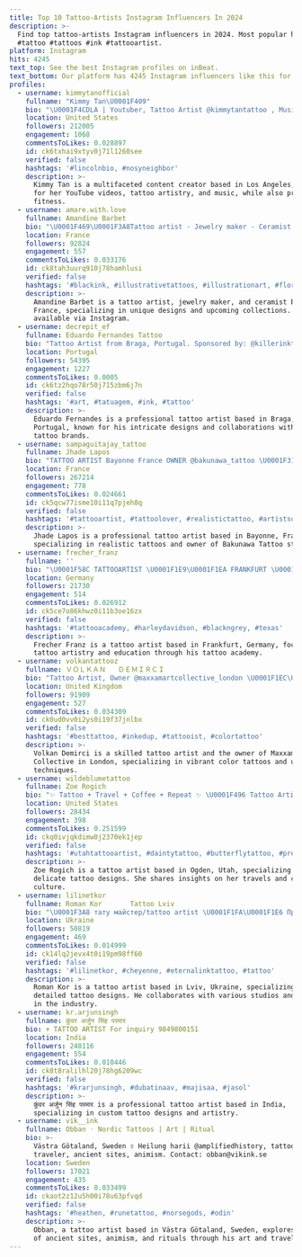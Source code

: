 ```yaml
---
title: Top 10 Tattoo-Artists Instagram Influencers In 2024
description: >-
  Find top tattoo-artists Instagram influencers in 2024. Most popular hashtags:
  #tattoo #tattoos #ink #tattooartist.
platform: Instagram
hits: 4245
text_top: See the best Instagram profiles on inBeat.
text_bottom: Our platform has 4245 Instagram influencers like this for you to connect with.
profiles:
  - username: kimmytanofficial
    fullname: "Kimmy Tan\U0001F409"
    bio: "\U0001F4CDLA | Youtuber, Tattoo Artist @kimmytantattoo , Musician, Gymrat, Founder @DragonNetwork_ \U0001F4E7liz@kimmytan.com \U0001F534LIVESTREAM EVERY WEDS 5:30PM PST\U0001F447"
    location: United States
    followers: 212005
    engagement: 1068
    commentsToLikes: 0.028897
    id: ck6txhai9xtyv0j71l1260see
    verified: false
    hashtags: '#lincolnbio, #nosyneighbor'
    description: >-
      Kimmy Tan is a multifaceted content creator based in Los Angeles, known
      for her YouTube videos, tattoo artistry, and music, while also promoting
      fitness.
  - username: amare.with.love
    fullname: Amandine Barbet
    bio: "\U0001F469‍\U0001F3A8Tattoo artist - Jewelry maker - Ceramist \U0001F469‍\U0001F3A8 \U0001F441️ Next Jewelry drop : March 8th \U0001F4DA Booking session : February 20th on instagram \U0001F1EB\U0001F1F7 France"
    location: France
    followers: 92824
    engagement: 557
    commentsToLikes: 0.033176
    id: ck8tah3uurq910j78hamhlusi
    verified: false
    hashtags: '#blackink, #illustrativetattoos, #illustrationart, #floraltattoo'
    description: >-
      Amandine Barbet is a tattoo artist, jewelry maker, and ceramist based in
      France, specializing in unique designs and upcoming collections. Bookings
      available via Instagram.
  - username: decrepit_ef
    fullname: Eduardo Fernandes Tattoo
    bio: "Tattoo Artist from Braga, Portugal. Sponsored by: @killerinktattoo @kwadron @balm_tattoo @exink.tattoo \U0001F447\U0001F3FBAppointments / Contacts:"
    location: Portugal
    followers: 54395
    engagement: 1227
    commentsToLikes: 0.0005
    id: ck6tz2hqo78r50j715zbm6j7n
    verified: false
    hashtags: '#art, #tatuagem, #ink, #tattoo'
    description: >-
      Eduardo Fernandes is a professional tattoo artist based in Braga,
      Portugal, known for his intricate designs and collaborations with leading
      tattoo brands.
  - username: sampaguitajay_tattoo
    fullname: Jhade Lapos
    bio: "TATTOO ARTIST Bayonne France OWNER @bakunawa_tattoo \U0001F311\U0001F409 •@worldfamousink •@kwadron •@tattooarmourpro •@aftercareh2ocean •@killerinktattoo •@fkirons"
    location: France
    followers: 267214
    engagement: 778
    commentsToLikes: 0.024661
    id: ck5qcw77isme10i11q7pjeh8q
    verified: false
    hashtags: '#tattooartist, #tattoolover, #realistictattoo, #artistsoninstagram'
    description: >-
      Jhade Lapos is a professional tattoo artist based in Bayonne, France,
      specializing in realistic tattoos and owner of Bakunawa Tattoo studio.
  - username: frecher_franz
    fullname: ''
    bio: "\U0001F58C️ TATTOOARTIST \U0001F1E9\U0001F1EA FRANKFURT \U0001F4B8TATTOOACADEMY \U0001F53DTERMINANFRAGEN⬇️"
    location: Germany
    followers: 21730
    engagement: 514
    commentsToLikes: 0.026912
    id: ck5ce7o86khwz0i11b3oe16zx
    verified: false
    hashtags: '#tattooacademy, #harleydavidson, #blackngrey, #texas'
    description: >-
      Frecher Franz is a tattoo artist based in Frankfurt, Germany, focusing on
      tattoo artistry and education through his tattoo academy.
  - username: volkantattooz
    fullname: ＶＯＬＫＡＮ   ＤＥＭＩＲＣＩ
    bio: "Tattoo Artist, Owner @maxxamartcollective_london \U0001F1EC\U0001F1E7 ⚜️kwadron ⚜️h2ocean ⚜️worldfamousink ⚜️ inkjecta ⚜️Killerink \U0001F4E9 volkantattooz@gmail.com"
    location: United Kingdom
    followers: 91909
    engagement: 527
    commentsToLikes: 0.034309
    id: ck0ud0vv0i2ys0i19f37jnlbx
    verified: false
    hashtags: '#besttattoo, #inkedup, #tattooist, #colortattoo'
    description: >-
      Volkan Demirci is a skilled tattoo artist and the owner of Maxxam Art
      Collective in London, specializing in vibrant color tattoos and unique ink
      techniques.
  - username: wildeblumetattoo
    fullname: Zoe Rogich
    bio: "✨ Tattoo + Travel + Coffee + Repeat ✨ \U0001F496 Tattoo Artist in OGDEN , UT \U0001F338 Books opening July 28 - no DM’s to book/quote Personal | @zoewiththetattoos \U0001F98B"
    location: United States
    followers: 28434
    engagement: 398
    commentsToLikes: 0.251599
    id: ckq0ivjqkdimw0j2370ek1jep
    verified: false
    hashtags: '#utahtattooartist, #daintytattoo, #butterflytattoo, #prettytattoos'
    description: >-
      Zoe Rogich is a tattoo artist based in Ogden, Utah, specializing in
      delicate tattoo designs. She shares insights on her travels and coffee
      culture.
  - username: lilinetkor
    fullname: Roman Kor       Tattoo Lviv
    bio: "\U0001F3A8 тату майстер/tattoo artist \U0001F1FA\U0001F1E6 Працюю в студії @hard_art_tattoo Telegram +380637486327 Team @emalla.official Pharm @vesper_tat Partner @ambition_ua"
    location: Ukraine
    followers: 50819
    engagement: 469
    commentsToLikes: 0.014999
    id: ck14lq2jevx4t0i19pm98ff60
    verified: false
    hashtags: '#lilinetkor, #cheyenne, #eternalinktattoo, #tattoo'
    description: >-
      Roman Kor is a tattoo artist based in Lviv, Ukraine, specializing in
      detailed tattoo designs. He collaborates with various studios and brands
      in the industry.
  - username: kr.arjunsingh
    fullname: कुंवर अर्जुन सिंह परमार
    bio: ⚜️ TATTOO ARTIST For inquiry 9849800151
    location: India
    followers: 248116
    engagement: 554
    commentsToLikes: 0.010446
    id: ck8t8ralilhl20j78hg6209wc
    verified: false
    hashtags: '#krarjunsingh, #dubatinaav, #majisaa, #jasol'
    description: >-
      कुंवर अर्जुन सिंह परमार is a professional tattoo artist based in India,
      specializing in custom tattoo designs and artistry.
  - username: vik__ink
    fullname: Obban ᛫ Nordic Tattoos | Art | Ritual
    bio: >-
      Västra Götaland, Sweden ᛟ Heilung harii @amplifiedhistory, tattoo artist,
      traveler, ancient sites, animism. Contact: obban@vikink.se
    location: Sweden
    followers: 17021
    engagement: 435
    commentsToLikes: 0.033499
    id: ckaot2z12u5h00i78u63pfvqd
    verified: false
    hashtags: '#heathen, #runetattoo, #norsegods, #odin'
    description: >-
      Obban, a tattoo artist based in Västra Götaland, Sweden, explores themes
      of ancient sites, animism, and rituals through his art and travels.
---
```


